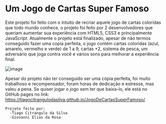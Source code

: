 # Um Jogo de Cartas Super Famoso
  Este projeto foi feito com o intuito de recriar aquele jogo de cartas coloridas que todo mundo conhece, o projeto foi feito por 2 desenvolvedores que queriam aumentar sua experiência com HTML5, CSS3 e principalmente JavaScript.
  Atualmente o projeto está finalizado, apesar de não termos conseguido fazer uma copia perfeita, o jogo contém cartas coloridas (azul, amarelo, vermelho e verde) de 1 a 9, cartas +2, sistema de pesca, um adversário que joga contra você e vários sons para melhorar a experiência final.

  ![image](https://github.com/TiagoCitranguloDaSilva/JogoDeCartasSuperFamoso/assets/130724423/784a7740-955b-4690-a0e9-d506e03054a0)

Apesar do projeto não ter conseguido ser uma cópia perfeita, foi muito trabalhoso e recompensador, foram horas de dedicação e estresse, mas valeu a pena. Se quiser jogar o jogo sem ter que baixa-lo, ele está no GitHub pages no link:
    https://tiagocitrangulodasilva.github.io/JogoDeCartasSuperFamoso/


    Projeto feito por:
      -Tiago Citrangulo da Silva
      -Giovanni Elias da Rosa


